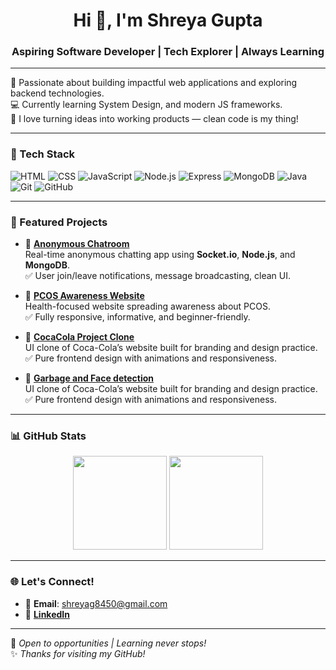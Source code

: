<h1 align="center">Hi 👋, I'm Shreya Gupta</h1>
<h3 align="center">Aspiring Software Developer | Tech Explorer | Always Learning</h3>

---

🌟 Passionate about building impactful web applications and exploring backend technologies.  
💻 Currently learning System Design, and modern JS frameworks.  
🚀 I love turning ideas into working products — clean code is my thing!

---

### 🔧 Tech Stack
![HTML](https://img.shields.io/badge/HTML5-E34F26?style=flat&logo=html5&logoColor=white)
![CSS](https://img.shields.io/badge/CSS3-1572B6?style=flat&logo=css3&logoColor=white)
![JavaScript](https://img.shields.io/badge/JavaScript-F7DF1E?style=flat&logo=javascript&logoColor=black)
![Node.js](https://img.shields.io/badge/Node.js-339933?style=flat&logo=node.js&logoColor=white)
![Express](https://img.shields.io/badge/Express.js-000000?style=flat&logo=express&logoColor=white)
![MongoDB](https://img.shields.io/badge/MongoDB-47A248?style=flat&logo=mongodb&logoColor=white)
![Java](https://img.shields.io/badge/Java-ED8B00?style=flat&logo=java&logoColor=white)
![Git](https://img.shields.io/badge/Git-F05032?style=flat&logo=git&logoColor=white)
![GitHub](https://img.shields.io/badge/GitHub-181717?style=flat&logo=github&logoColor=white)

---

### 📌 Featured Projects

- 🔗 [**Anonymous Chatroom**](https://github.com/Shreya9369/Anonymous-Chatroom)  
  Real-time anonymous chatting app using **Socket.io**, **Node.js**, and **MongoDB**.  
  ✅ User join/leave notifications, message broadcasting, clean UI.

- 🔗 [**PCOS Awareness Website**](https://github.com/Shreya9369/PCOS-Website)  
  Health-focused website spreading awareness about PCOS.  
  ✅ Fully responsive, informative, and beginner-friendly.

- 🔗 [**CocaCola Project Clone**](https://github.com/Shreya9369/CocaColaProject)  
  UI clone of Coca-Cola’s website built for branding and design practice.  
  ✅ Pure frontend design with animations and responsiveness.

- 🔗 [**Garbage and Face detection**]((https://github.com/Shreya9369/garbage-face-detection/blob/main/README.md))  
  UI clone of Coca-Cola’s website built for branding and design practice.  
  ✅ Pure frontend design with animations and responsiveness.

---

### 📊 GitHub Stats

<p align="center">
  <img src="https://github-readme-stats.vercel.app/api?username=Shreya9369&show_icons=true&theme=tokyonight" height="150" />
  <img src="https://github-readme-stats.vercel.app/api/top-langs/?username=Shreya9369&layout=compact&theme=tokyonight" height="150" />
</p>

---

### 🌐 Let's Connect!
- 📧 **Email**: shreyag8450@gmail.com  
- 💼 [**LinkedIn**](https://www.linkedin.com/in/shreya-gupta-31a7b120b/)

---

🔭 *Open to opportunities | Learning never stops!*  
✨ *Thanks for visiting my GitHub!*
